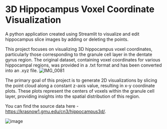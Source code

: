# 3D Hippocampus Voxel Coordinate Visualization

A python application created using Streamlit to visualize and edit hippocampus slice images by adding or deleting the points.

This project focuses on visualizing 3D hippocampus voxel coordinates, particularly those corresponding to the granule cell layer in the dentate gyrus region. The original dataset, containing voxel coordinates for various hippocampal regions, was provided in a .txt format and has been converted into an .xyz file.
![IMG_0081](https://github.com/user-attachments/assets/aa928499-a06b-47c1-86f9-9eefdde9a7fb)


The primary goal of this project is to generate 2D visualizations by slicing the point cloud along a constant z-axis value, resulting in x-y coordinate plots. These plots represent the centers of voxels within the granule cell layer, providing insights into the spatial distribution of this region.

You can find the source data here - https://krasnow1.gmu.edu/cn3/hippocampus3d/.

![image](https://github.com/user-attachments/assets/6de98499-05ca-42fe-8a1f-3a034f1ca754)
